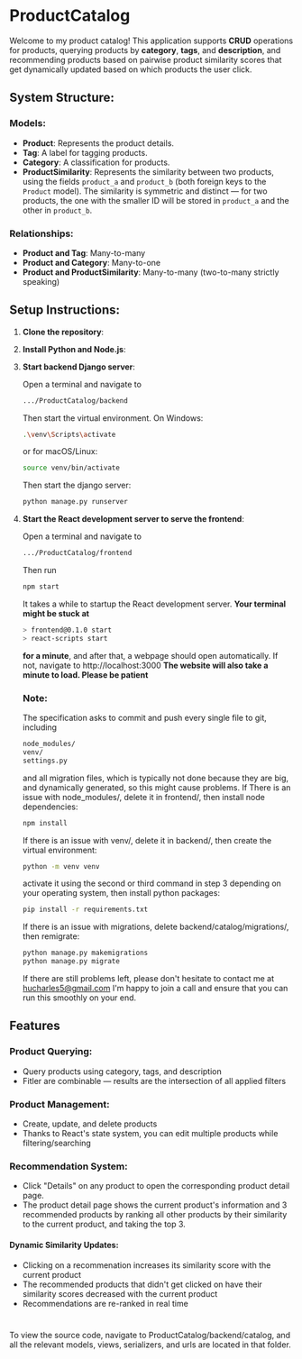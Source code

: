 # ProductCatalog

Welcome to my product catalog! This application supports **CRUD** operations for products, querying products by **category**, **tags**, and **description**, and recommending products based on pairwise product similarity scores that get dynamically updated based on which products the user click.

## System Structure:

### Models:
- **Product**: Represents the product details.
- **Tag**: A label for tagging products.
- **Category**: A classification for products.
- **ProductSimilarity**: Represents the similarity between two products, using the fields `product_a` and `product_b` (both foreign keys to the `Product` model). The similarity is symmetric and distinct — for two products, the one with the smaller ID will be stored in `product_a` and the other in `product_b`.

### Relationships:
- **Product and Tag**: Many-to-many
- **Product and Category**: Many-to-one
- **Product and ProductSimilarity**: Many-to-many (two-to-many strictly speaking)

## Setup Instructions:

1. **Clone the repository**:
2. **Install Python and Node.js**:
3. **Start backend Django server**:

    Open a terminal and navigate to
    ```bash
    .../ProductCatalog/backend
    ```
    Then start the virtual environment. On Windows:
    ```bash
    .\venv\Scripts\activate
    ```
    or for macOS/Linux:
    ```bash
    source venv/bin/activate
    ```
    Then start the django server:
    ```bash
    python manage.py runserver
    ```
4. **Start the React development server to serve the frontend**:

    Open a terminal and navigate to
    ```bash
    .../ProductCatalog/frontend
    ```
    Then run
    ```bash
    npm start
    ```
    It takes a while to startup the React development server. **Your terminal might be stuck at**
    ```bash
    > frontend@0.1.0 start
    > react-scripts start
    ```
    **for a minute**, and after that, a webpage should open automatically. If not, navigate to http://localhost:3000 **The website will also take a minute to load. Please be patient**

    ### Note:
    The specification asks to commit and push every single file to git, including
    ```bash
    node_modules/
    venv/
    settings.py
    ```
    and all migration files, which is typically not done because they are big, and dynamically generated, so this might cause problems. If There is an issue with node_modules/, delete it in frontend/, then install node dependencies:
    ```bash
    npm install
    ```
    If there is an issue with venv/, delete it in backend/, then create the virtual environment:
    ```bash
    python -m venv venv
    ```
    activate it using the second or third command in step 3 depending on your operating system, then install python packages:
    ```bash
    pip install -r requirements.txt
    ```
    If there is an issue with migrations, delete backend/catalog/migrations/, then remigrate:
    ```bash
    python manage.py makemigrations
    python manage.py migrate
    ```
    If there are still problems left, please don't hesitate to contact me at hucharles5@gmail.com I'm happy to join a call and ensure that you can run this smoothly on your end.

## Features

### Product Querying:
- Query products using category, tags, and description
- Fitler are combinable — results are the intersection of all applied filters

### Product Management:
- Create, update, and delete products
- Thanks to React's state system, you can edit multiple products while filtering/searching

### Recommendation System:
- Click "Details" on any product to open the corresponding product detail page.
- The product detail page shows the current product's information and 3 recommended products by ranking all other products by their similarity to the current product, and taking the top 3.

#### Dynamic Similarity Updates:
- Clicking on a recommenation increases its similarity score with the current product
- The recommended products that didn't get clicked on have their similarity scores decreased with the current product
- Recommendations are re-ranked in real time

#

To view the source code, navigate to ProductCatalog/backend/catalog, and all the relevant models, views, serializers, and urls are located in that folder.